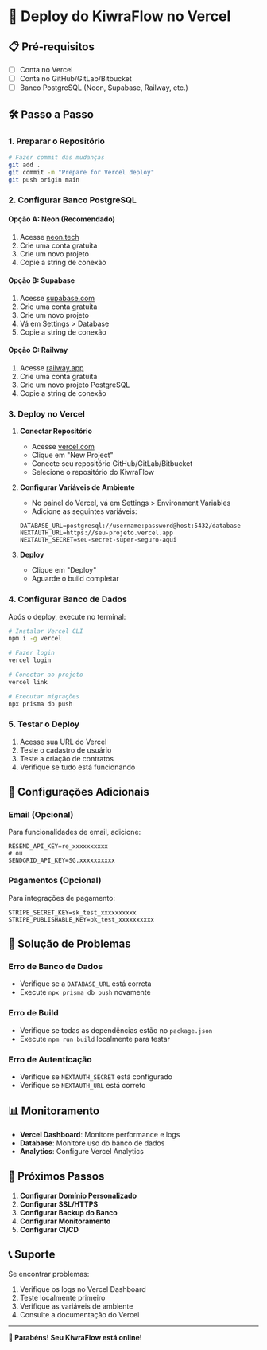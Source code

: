 # 🚀 Deploy do KiwraFlow no Vercel

## 📋 Pré-requisitos

- [ ] Conta no Vercel
- [ ] Conta no GitHub/GitLab/Bitbucket
- [ ] Banco PostgreSQL (Neon, Supabase, Railway, etc.)

## 🛠️ Passo a Passo

### 1. **Preparar o Repositório**

```bash
# Fazer commit das mudanças
git add .
git commit -m "Prepare for Vercel deploy"
git push origin main
```

### 2. **Configurar Banco PostgreSQL**

#### Opção A: Neon (Recomendado)
1. Acesse [neon.tech](https://neon.tech)
2. Crie uma conta gratuita
3. Crie um novo projeto
4. Copie a string de conexão

#### Opção B: Supabase
1. Acesse [supabase.com](https://supabase.com)
2. Crie uma conta gratuita
3. Crie um novo projeto
4. Vá em Settings > Database
5. Copie a string de conexão

#### Opção C: Railway
1. Acesse [railway.app](https://railway.app)
2. Crie uma conta gratuita
3. Crie um novo projeto PostgreSQL
4. Copie a string de conexão

### 3. **Deploy no Vercel**

1. **Conectar Repositório**
   - Acesse [vercel.com](https://vercel.com)
   - Clique em "New Project"
   - Conecte seu repositório GitHub/GitLab/Bitbucket
   - Selecione o repositório do KiwraFlow

2. **Configurar Variáveis de Ambiente**
   - No painel do Vercel, vá em Settings > Environment Variables
   - Adicione as seguintes variáveis:

   ```
   DATABASE_URL=postgresql://username:password@host:5432/database
   NEXTAUTH_URL=https://seu-projeto.vercel.app
   NEXTAUTH_SECRET=seu-secret-super-seguro-aqui
   ```

3. **Deploy**
   - Clique em "Deploy"
   - Aguarde o build completar

### 4. **Configurar Banco de Dados**

Após o deploy, execute no terminal:

```bash
# Instalar Vercel CLI
npm i -g vercel

# Fazer login
vercel login

# Conectar ao projeto
vercel link

# Executar migrações
npx prisma db push
```

### 5. **Testar o Deploy**

1. Acesse sua URL do Vercel
2. Teste o cadastro de usuário
3. Teste a criação de contratos
4. Verifique se tudo está funcionando

## 🔧 Configurações Adicionais

### **Email (Opcional)**
Para funcionalidades de email, adicione:

```
RESEND_API_KEY=re_xxxxxxxxxx
# ou
SENDGRID_API_KEY=SG.xxxxxxxxxx
```

### **Pagamentos (Opcional)**
Para integrações de pagamento:

```
STRIPE_SECRET_KEY=sk_test_xxxxxxxxxx
STRIPE_PUBLISHABLE_KEY=pk_test_xxxxxxxxxx
```

## 🐛 Solução de Problemas

### **Erro de Banco de Dados**
- Verifique se a `DATABASE_URL` está correta
- Execute `npx prisma db push` novamente

### **Erro de Build**
- Verifique se todas as dependências estão no `package.json`
- Execute `npm run build` localmente para testar

### **Erro de Autenticação**
- Verifique se `NEXTAUTH_SECRET` está configurado
- Verifique se `NEXTAUTH_URL` está correto

## 📊 Monitoramento

- **Vercel Dashboard**: Monitore performance e logs
- **Database**: Monitore uso do banco de dados
- **Analytics**: Configure Vercel Analytics

## 🚀 Próximos Passos

1. **Configurar Domínio Personalizado**
2. **Configurar SSL/HTTPS**
3. **Configurar Backup do Banco**
4. **Configurar Monitoramento**
5. **Configurar CI/CD**

## 📞 Suporte

Se encontrar problemas:
1. Verifique os logs no Vercel Dashboard
2. Teste localmente primeiro
3. Verifique as variáveis de ambiente
4. Consulte a documentação do Vercel

---

**🎉 Parabéns! Seu KiwraFlow está online!**
